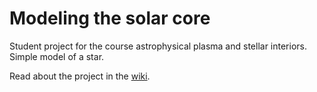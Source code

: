Modeling the solar core
=============

Student project for the course astrophysical plasma and stellar interiors. Simple model of a star.

Read about the project in the [wiki](https://github.com/jaremikb/AST3310-Prj01/wiki).
